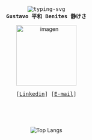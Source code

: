<div align="justify">

  <p align="center">
    <samp>
      <br>
      <img
        src="https://readme-typing-svg.demolab.com?font=Iosevka&duration=4500&pause=2&color=FBD6FF&center=true&vCenter=true&width=435&lines=Hi+there!;I'm+S4v!0r%2C+a+student.;I+like+Linux+and+minimalistic+code.;By+the+way%2C+I+adore+cats."
        alt="typing-svg">
      <br>
      <b>
        Gustavo 平和 Benites 静けさ
      </b>
    </samp>
  </p>
  <p align="right"></p>

  <p align="center">
    <img src="https://i.ibb.co/80wDVgH/pixil-frame-0-6.png" alt="imagen" width="160">
  </p>
  <p align="center">
    <samp>
      [<a href="https://www.linkedin.com/in/egusbepe/">Linkedin</a>]
      [<a href="mailto:gbp17@outlook.com">E-mail</a>]
    </samp>
  </p>
</div>

<div align=center>
   <br>
   <br>
   <br>
  
  ![Top Langs](https://github-readme-stats.vercel.app/api/top-langs/?username=S4vi0r17&theme=tokyonight)
</div>

